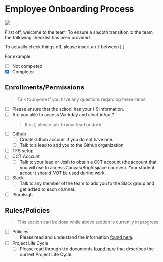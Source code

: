 # Employee Onboarding Process

![](https://media.giphy.com/media/l0HlHFRbmaZtBRhXG/giphy.gif)

First off, welcome to the team! To ensure a smooth transition to the team, the following checklist has been provided.

To actually check things off, please insert an X between [ ].

For example:
- [ ] Not completed
- [X] Completed

## Enrollments/Permissions

> Talk to anyone if you have any questions regarding these items.

- [ ] Please ensure that the school has your I-9 information.
- [ ] Are you able to access Workday and clock in/out? 
  > If not, please talk to your lead or Josh.
- [ ] Github
  - [ ] Create Github account if you do not have one.
  - [ ] Talk to a lead to add you to the Github organization
- [ ] TFS setup
- [ ] CCT Account
  - [ ] Talk to your lead or Josh to obtain a CCT account (the account that you will use to access Canvas/Brightspace courses). Your student account should *NOT* be used during work. 
- [ ] Slack
  - [ ] Talk to any member of the team to add you to the Slack group and get added to each channel.
- [ ] Pluralsight

## Rules/Policies
> This section can be done while above section is currently in progress

- [ ] Policies
  - [ ] Please read and understand the information [found here](https://github.com/byuitechops/for-the-strength-of-developers/tree/master/Handbook/2.%20Policies%20and%20Standards).
- [ ] Project Life Cycle
  - [ ] Please read through the documents [found here](https://github.com/byuitechops/for-the-strength-of-developers/tree/master/Handbook/3.%20Project%20Life%20Cycle) that describes the current Project Life Cycle.
